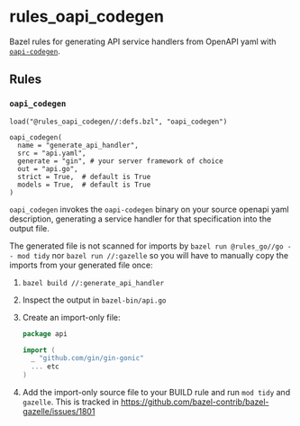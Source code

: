 # rules_oapi_codegen

Bazel rules for generating API service handlers from OpenAPI yaml with [`oapi-codegen`](https://github.com/oapi-codegen/oapi-codegen).

## Rules

### `oapi_codegen`

```starlark
load("@rules_oapi_codegen//:defs.bzl", "oapi_codegen")

oapi_codegen(
  name = "generate_api_handler",
  src = "api.yaml",
  generate = "gin", # your server framework of choice
  out = "api.go",
  strict = True,  # default is True
  models = True,  # default is True
)
```

`oapi_codegen` invokes the `oapi-codegen` binary on your source openapi yaml description, generating a service handler for that specification into the output file.

The generated file is not scanned for imports by `bazel run @rules_go//go -- mod tidy` nor `bazel run //:gazelle` so you will have to manually copy the imports from your generated file once:

  1. ```shell
     bazel build //:generate_api_handler
     ```
       
  2. Inspect the output in `bazel-bin/api.go`

  3. Create an import-only file:
     ```go
     package api
     
     import (
       _ "github.com/gin/gin-gonic"
       ... etc
     )
     ```
     
  4. Add the import-only source file to your BUILD rule and run `mod tidy` and `gazelle`.
     This is tracked in https://github.com/bazel-contrib/bazel-gazelle/issues/1801 
